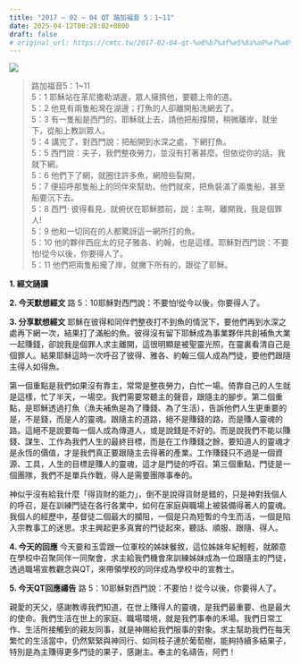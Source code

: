 ```yaml
---
title: "2017 – 02 – 04 QT 路加福音 5：1~11"
date: 2025-04-12T00:28:02+0800
draft: false
# original_url: https://cmtc.tw/2017-02-04-qt-%e8%b7%af%e5%8a%a0%e7%a6%8f%e9%9f%b3-5%ef%bc%9a111
---
```


![](/images/qt.jpg)
> 路加福音5：1\~11  
> 5：1 耶穌站在革尼撒勒湖邊，眾人擁擠他，要聽上帝的道。  
> 5：2 他見有兩隻船灣在湖邊；打魚的人卻離開船洗網去了。  
> 5：3 有一隻船是西門的，耶穌就上去，請他把船撐開，稍微離岸，就坐下，從船上教訓眾人。  
> 5：4 講完了，對西門說：把船開到水深之處，下網打魚。  
> 5：5 西門說：夫子，我們整夜勞力，並沒有打著甚麼。但依從你的話，我就下網。  
> 5：6 他們下了網，就圈住許多魚，網險些裂開，  
> 5：7 便招呼那隻船上的同伴來幫助。他們就來，把魚裝滿了兩隻船，甚至船要沉下去。  
> 5：8 西門‧ 彼得看見，就俯伏在耶穌膝前，說：主啊，離開我，我是個罪人!  
> 5：9 他和一切同在的人都驚訝這一網所打的魚。  
> 5：10 他的夥伴西庇太的兒子雅各、約翰，也是這樣。耶穌對西門說：不要怕!從今以後，你要得人了。  
> 5：11 他們把兩隻船攏了岸，就撇下所有的，跟從了耶穌。

**1.  經文誦讀**

**2.  今天默想經文**
路 5：10耶穌對西門說：不要怕!從今以後，你要得人了。

**3. 分享默想經文**
耶穌在彼得和同伴們整夜打不到魚的情況下，要他們再到水深之處再下網一次，結果打了滿船的魚。彼得沒有留下耶穌成為事業夥伴共創補魚大業一起賺錢，卻說我是個罪人求主離開，這很明顯是被聖靈光照，在靈裏看清自己是個罪人。結果耶穌這時一次呼召了彼得、雅各、約翰三個人成為門徒，要他們跟隨主得人如得魚。

第一個重點是我們如果沒有靠主，常常是整夜勞力，白忙一場。倚靠自己的人生就是這樣，忙了半天，一場空。我們需要常聽主的聲音，跟隨主的腳步。第二個重點，是耶穌透過打魚（漁夫補魚是為了賺錢、為了生活），告訴他們人生更重要的是，不是錢，而是人的靈魂。跟隨主的道路，絕不是賺錢的路，而是賺人靈魂的路。這絕不是說要每一個人成為傳道人，或是說錢是不好的。而是說我們不能以賺錢、謀生、工作為我們人生的最終目標，而是在工作賺錢之餘，要知道人的靈魂才是永恆的價值，才是我們真正要跟隨主去得著的產業。工作賺錢只不過是一個資源、工具，人生的目標是賺人的靈魂，這才是門徒的呼召。第三個重點，門徒是一個團隊，我們不是單兵作戰，得人是需要團隊事奉的。

神似乎沒有給我什麼「得貨財的能力」，倒不是說得貨財是錯的，只是神對我個人的呼召，是在訓練門徒在各行各業中，如何在家庭與職場上被裝備得著人的靈魂。我個人的經歷中，基督徒二個最大的攔阻，一個是只為短暫的今生而活，一個是陷入宗教事工的迷思。求主興起更多真實的門徒起來，聽話、順服、跟隨、得人。

**4. 今天的回應**
今天要和玉雲跟一位軍校的姊妹餐敘，這位姊妹年紀輕輕，就願意在學校中召聚同伴一同聚會，求主給我們機會來訓練姊妹成為一位跟隨主的門徒，透過職場宣教觀念與QT，來帶領學校的同伴成為學校中的宣教士。

**5. 今天QT回應禱告**
路 5：10耶穌對西門說：不要怕！從今以後，你要得人了。

親愛的天父，感謝教導我們知道，在世上賺得人的靈魂，是我們最重要、也是最大的使命。我們生活在世上的家庭、職場環境，就是我們事奉的禾場。我們日常工作、生活所接觸到的親友同事，就是神賜給我們服事的對象。求主幫助我們在每天繁忙的生活當中，仍然緊緊與神同行、如同枝子連於葡萄樹，能夠持續多結果子，特別是為主賺得更多門徒的果子，感謝主。奉主的名禱告，阿們！
